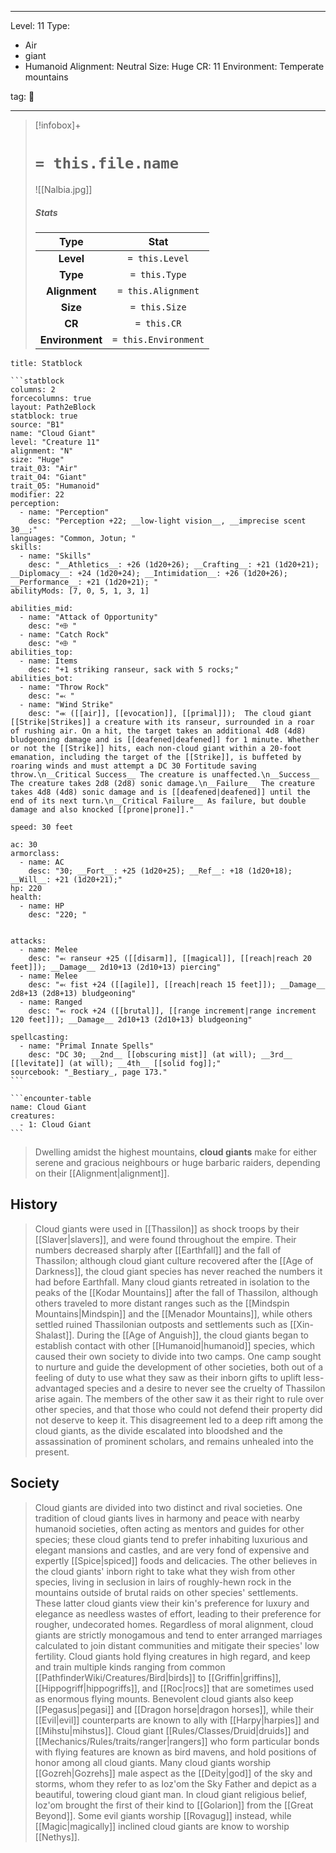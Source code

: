 
---


Level: 11
Type:
- Air
- giant
- Humanoid
Alignment: Neutral
Size: Huge
CR: 11
Environment: Temperate mountains


tag: 👹

---

> [!infobox]+
> #  `= this.file.name`
> ![[Nalbia.jpg]]
> ##### Stats
> Type | Stat |
> :---:|:---:|
> **Level** | `= this.Level` |
> **Type** | `= this.Type` |
> **Alignment** | `= this.Alignment` |
> **Size** | `= this.Size` |
> **CR** | `= this.CR` |
> **Environment** | `= this.Environment` |




````ad-info
title: Statblock

```statblock
columns: 2
forcecolumns: true
layout: Path2eBlock
statblock: true
source: "B1"
name: "Cloud Giant"
level: "Creature 11"
alignment: "N"
size: "Huge"
trait_03: "Air"
trait_04: "Giant"
trait_05: "Humanoid"
modifier: 22
perception:
  - name: "Perception"
    desc: "Perception +22; __low-light vision__, __imprecise scent 30__;"
languages: "Common, Jotun; "
skills:
  - name: "Skills"
    desc: "__Athletics__: +26 (1d20+26); __Crafting__: +21 (1d20+21); __Diplomacy__: +24 (1d20+24); __Intimidation__: +26 (1d20+26); __Performance__: +21 (1d20+21); "
abilityMods: [7, 0, 5, 1, 3, 1]

abilities_mid:
  - name: "Attack of Opportunity"
    desc: "⬲ "
  - name: "Catch Rock"
    desc: "⬲ "
abilities_top:
  - name: Items
    desc: "+1 striking ranseur, sack with 5 rocks;"
abilities_bot:
  - name: "Throw Rock"
    desc: "⬻ "
  - name: "Wind Strike"
    desc: "⬺ ([[air]], [[evocation]], [[primal]]);  The cloud giant [[Strike|Strikes]] a creature with its ranseur, surrounded in a roar of rushing air. On a hit, the target takes an additional 4d8 (4d8) bludgeoning damage and is [[deafened|deafened]] for 1 minute. Whether or not the [[Strike]] hits, each non-cloud giant within a 20-foot emanation, including the target of the [[Strike]], is buffeted by roaring winds and must attempt a DC 30 Fortitude saving throw.\n__Critical Success__ The creature is unaffected.\n__Success__ The creature takes 2d8 (2d8) sonic damage.\n__Failure__ The creature takes 4d8 (4d8) sonic damage and is [[deafened|deafened]] until the end of its next turn.\n__Critical Failure__ As failure, but double damage and also knocked [[prone|prone]]."

speed: 30 feet

ac: 30
armorclass:
  - name: AC
    desc: "30; __Fort__: +25 (1d20+25); __Ref__: +18 (1d20+18); __Will__: +21 (1d20+21);"
hp: 220
health:
  - name: HP
    desc: "220; "


attacks:
  - name: Melee
    desc: "⬻ ranseur +25 ([[disarm]], [[magical]], [[reach|reach 20 feet]]); __Damage__ 2d10+13 (2d10+13) piercing"
  - name: Melee
    desc: "⬻ fist +24 ([[agile]], [[reach|reach 15 feet]]); __Damage__ 2d8+13 (2d8+13) bludgeoning"
  - name: Ranged
    desc: "⬻ rock +24 ([[brutal]], [[range increment|range increment 120 feet]]); __Damage__ 2d10+13 (2d10+13) bludgeoning"

spellcasting:
  - name: "Primal Innate Spells"
    desc: "DC 30; __2nd__ [[obscuring mist]] (at will); __3rd__ [[levitate]] (at will); __4th__ [[solid fog]];"
sourcebook: "_Bestiary_, page 173."
```

```encounter-table
name: Cloud Giant
creatures:
  - 1: Cloud Giant
```

````



> Dwelling amidst the highest mountains, **cloud giants** make for either serene and gracious neighbours or huge barbaric raiders, depending on their [[Alignment|alignment]].


## History

> Cloud giants were used in [[Thassilon]] as shock troops by their [[Slaver|slavers]], and were found throughout the empire. Their numbers decreased sharply after [[Earthfall]] and the fall of Thassilon; although cloud giant culture recovered after the [[Age of Darkness]], the cloud giant species has never reached the numbers it had before Earthfall. Many cloud giants retreated in isolation to the peaks of the [[Kodar Mountains]] after the fall of Thassilon, although others traveled to more distant ranges such as the [[Mindspin Mountains|Mindspin]] and the [[Menador Mountains]], while others settled ruined Thassilonian outposts and settlements such as [[Xin-Shalast]].
> During the [[Age of Anguish]], the cloud giants began to establish contact with other [[Humanoid|humanoid]] species, which caused their own society to divide into two camps. One camp sought to nurture and guide the development of other societies, both out of a feeling of duty to use what they saw as their inborn gifts to uplift less-advantaged species and a desire to never see the cruelty of Thassilon arise again. The members of the other saw it as their right to rule over other species, and that those who could not defend their property did not deserve to keep it. This disagreement led to a deep rift among the cloud giants, as the divide escalated into bloodshed and the assassination of prominent scholars, and remains unhealed into the present.


## Society

> Cloud giants are divided into two distinct and rival societies. One tradition of cloud giants lives in harmony and peace with nearby humanoid societies, often acting as mentors and guides for other species; these cloud giants tend to prefer inhabiting luxurious and elegant mansions and castles, and are very fond of expensive and expertly [[Spice|spiced]] foods and delicacies. The other believes in the cloud giants' inborn right to take what they wish from other species, living in seclusion in lairs of roughly-hewn rock in the mountains outside of brutal raids on other species' settlements. These latter cloud giants view their kin's preference for luxury and elegance as needless wastes of effort, leading to their preference for rougher, undecorated homes. Regardless of moral alignment, cloud giants are strictly monogamous and tend to enter arranged marriages calculated to join distant communities and mitigate their species' low fertility.
> Cloud giants hold flying creatures in high regard, and keep and train multiple kinds ranging from common [[PathfinderWiki/Creatures/Bird|birds]] to [[Griffin|griffins]], [[Hippogriff|hippogriffs]], and [[Roc|rocs]] that are sometimes used as enormous flying mounts. Benevolent cloud giants also keep [[Pegasus|pegasi]] and [[Dragon horse|dragon horses]], while their [[Evil|evil]] counterparts are known to ally with [[Harpy|harpies]] and [[Mihstu|mihstus]]. Cloud giant [[Rules/Classes/Druid|druids]] and [[Mechanics/Rules/traits/ranger|rangers]] who form particular bonds with flying features are known as bird mavens, and hold positions of honor among all cloud giants.
> Many cloud giants worship [[Gozreh|Gozrehs]] male aspect as the [[Deity|god]] of the sky and storms, whom they refer to as Ioz'om the Sky Father and depict as a beautiful, towering cloud giant man. In cloud giant religious belief, Ioz'om brought the first of their kind to [[Golarion]] from the [[Great Beyond]]. Some evil giants worship [[Rovagug]] instead, while [[Magic|magically]] inclined cloud giants are know to worship [[Nethys]].










